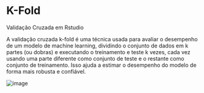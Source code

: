 # K-Fold
Validação Cruzada em Rstudio

A validação cruzada k-fold é uma técnica usada para avaliar o desempenho de um modelo de machine learning, dividindo o conjunto de dados em k partes (ou dobras) e executando o treinamento e teste k vezes, cada vez usando uma parte diferente como conjunto de teste e o restante como conjunto de treinamento. Isso ajuda a estimar o desempenho do modelo de forma mais robusta e confiável. 

![image](https://github.com/IsadoraPrevitalle/K-Fold/assets/104457205/387d6d74-550e-4d0e-a316-b1a9e9960d42)
